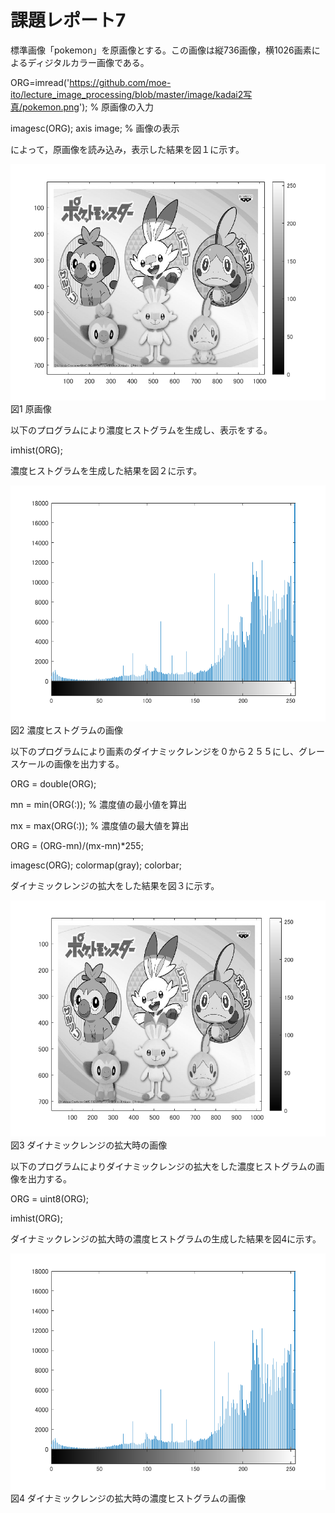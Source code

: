 # 課題レポート7

標準画像「pokemon」を原画像とする。この画像は縦736画像，横1026画素によるディジタルカラー画像である。

ORG=imread('https://github.com/moe-ito/lecture_image_processing/blob/master/image/kadai2写真/pokemon.png'); % 原画像の入力 

imagesc(ORG); axis image; % 画像の表示

によって，原画像を読み込み，表示した結果を図１に示す。

![原画像](https://github.com/moe-ito/lecture_image_processing/blob/master/image/kadai7%E5%86%99%E7%9C%9F/0.png)  
図1 原画像

以下のプログラムにより濃度ヒストグラムを生成し、表示をする。

imhist(ORG);

濃度ヒストグラムを生成した結果を図２に示す。

![原画像](https://github.com/moe-ito/lecture_image_processing/blob/master/image/kadai7%E5%86%99%E7%9C%9F/1.png)  
図2 濃度ヒストグラムの画像

以下のプログラムにより画素のダイナミックレンジを０から２５５にし、グレースケールの画像を出力する。

ORG = double(ORG);

mn = min(ORG(:)); % 濃度値の最小値を算出

mx = max(ORG(:)); % 濃度値の最大値を算出

ORG = (ORG-mn)/(mx-mn)*255;

imagesc(ORG); colormap(gray); colorbar;

ダイナミックレンジの拡大をした結果を図３に示す。

![原画像](https://github.com/moe-ito/lecture_image_processing/blob/master/image/kadai7%E5%86%99%E7%9C%9F/2.png)  
図3 ダイナミックレンジの拡大時の画像

以下のプログラムによりダイナミックレンジの拡大をした濃度ヒストグラムの画像を出力する。

ORG = uint8(ORG); 

imhist(ORG);

ダイナミックレンジの拡大時の濃度ヒストグラムの生成した結果を図4に示す。

![原画像](https://github.com/moe-ito/lecture_image_processing/blob/master/image/kadai7%E5%86%99%E7%9C%9F/3.png)  
図4 ダイナミックレンジの拡大時の濃度ヒストグラムの画像
